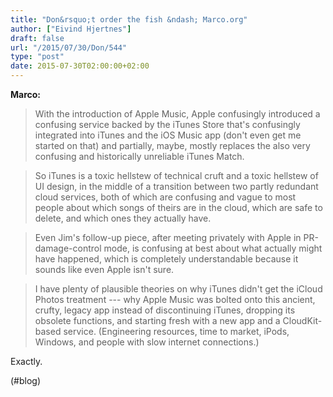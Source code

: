 ```yaml
---
title: "Don&rsquo;t order the fish &ndash; Marco.org"
author: ["Eivind Hjertnes"]
draft: false
url: "/2015/07/30/Don/544"
type: "post"
date: 2015-07-30T02:00:00+02:00
---
```


**Marco:**

> With the introduction of Apple Music, Apple confusingly introduced a
> confusing service backed by the iTunes Store that's confusingly
> integrated into iTunes and the iOS Music app (don't even get me
> started on that) and partially, maybe, mostly replaces the also very
> confusing and historically unreliable iTunes Match.

<!--quoteend-->

> So iTunes is a toxic hellstew of technical cruft and a toxic hellstew
> of UI design, in the middle of a transition between two partly
> redundant cloud services, both of which are confusing and vague to
> most people about which songs of theirs are in the cloud, which are
> safe to delete, and which ones they actually have.

<!--quoteend-->

> Even Jim's follow-up piece, after meeting privately with Apple in
> PR-damage-control mode, is confusing at best about what actually might
> have happened, which is completely understandable because it sounds
> like even Apple isn't sure.

<!--quoteend-->

> I have plenty of plausible theories on why iTunes didn't get the
> iCloud Photos treatment --- why Apple Music was bolted onto this
> ancient, crufty, legacy app instead of discontinuing iTunes, dropping
> its obsolete functions, and starting fresh with a new app and a
> CloudKit-based service. (Engineering resources, time to market, iPods,
> Windows, and people with slow internet connections.)

Exactly.

(#blog)
